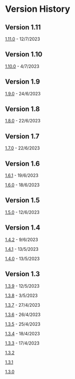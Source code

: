 # Version History

## Version 1.11

[1.11.0](1-11-0.md) - 12/7/2023

## Version 1.10

[1.10.0](1-10-0.md) - 4/7/2023

## Version 1.9

[1.9.0](1-9-0.md) - 24/6/2023

## Version 1.8

[1.8.0](1-8-0.md) - 22/6/2023

## Version 1.7

[1.7.0](1-7-0.md) - 22/6/2023

## Version 1.6

[1.6.1](1-6-1.md) - 19/6/2023

[1.6.0](1-6-0.md) - 18/6/2023

## Version 1.5

[1.5.0](1-5-0.md) - 12/6/2023

## Version 1.4

[1.4.2](1-4-2.md) - 9/6/2023

[1.4.1](1-4-1.md) - 13/5/2023

[1.4.0](1-4-0.md) - 13/5/2023

## Version 1.3

[1.3.9](1-3-9.md) - 12/5/2023

[1.3.8](1-3-8.md) - 3/5/2023

[1.3.7](1-3-7.md) - 27/4/2023

[1.3.6](1-3-6.md) - 26/4/2023

[1.3.5](1-3-5.md) - 25/4/2023

[1.3.4](1-3-4.md) - 18/4/2023

[1.3.3](1-3-3.md) - 17/4/2023

[1.3.2](1-3-2.md)

[1.3.1](1-3-1.md)

[1.3.0](1-3-0.md)
